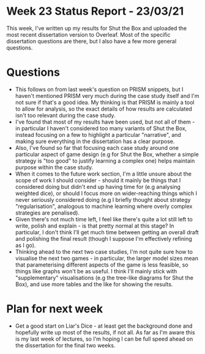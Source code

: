 # Week 23 Status Report - 23/03/21

This week, I've written up my results for Shut the Box and uploaded the most recent dissertation version to Overleaf. Most of the specific dissertation questions are there, but I also have a few more general questions.

# Questions

* This follows on from last week's question on PRISM snippets, but I haven't mentioned PRISM very much during the case study itself and I'm not sure if that's a good idea. My thinking is that PRISM is mainly a tool to allow for analysis, so the exact details of how results are calculated isn't too relevant during the case study.
* I've found that most of my results have been used, but not all of them - in particular I haven't considered too many variants of Shut the Box, instead focusing on a few to highlight a particular "narrative", and making sure everything in the dissertation has a clear purpose.
* Also, I've found so far that focusing each case study around one particular aspect of game design (e.g for Shut the Box, whether a simple strategy is "too good" to justify learning a complex one) helps maintain purpose within the case study.
* When it comes to the future work section, I'm a little unsure about the scope of work I should consider - should it mainly be things that I considered doing but didn't end up having time for (e.g analysing weighted dice), or should I focus more on wider-reaching things which I never seriously considered doing (e.g I briefly thought about strategy "regularisation", analogous to machine learning where overly complex strategies are penalised).
* Given there's not much time left, I feel like there's quite a lot still left to write, polish and explain - is that pretty normal at this stage? In particular, I don't think I'll get much time between getting an overall draft and polishing the final result (though I suppose I'm effectively refining as I go).
* Thinking ahead to the next two case studies, I'm not quite sure how to visualise the next two games - in particular, the larger model sizes mean that parameterising different aspects of the game is less feasible, so things like graphs won't be as useful. I think I'll mainly stick with "supplementary" visualisations (e.g the tree-like diagrams for Shut the Box), and use more tables and the like for showing the results.

# Plan for next week

* Get a good start on Liar's Dice - at least get the background done and hopefully write up most of the results, if not all. As far as I'm aware this is my last week of lectures, so I'm hoping I can be full speed ahead on the dissertation for the final two weeks.